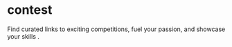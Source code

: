 # contest
 Find curated links to exciting competitions, fuel your passion, and showcase your skills .

